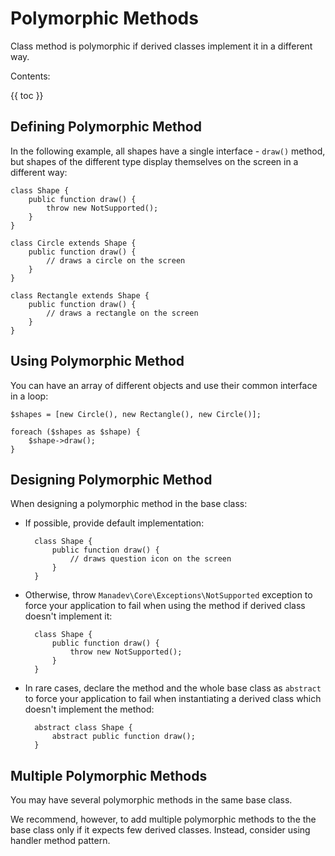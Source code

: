 # Polymorphic Methods #

Class method is polymorphic if derived classes implement it in a different way.

Contents:

{{ toc }}

## Defining Polymorphic Method ##

In the following example, all shapes have a single interface - `draw()` method, but shapes of the different type display themselves on the screen in a different way:

	class Shape {
		public function draw() {
			throw new NotSupported();
		}
	}

	class Circle extends Shape {
		public function draw() {
			// draws a circle on the screen
		}
	}

	class Rectangle extends Shape {
		public function draw() {
			// draws a rectangle on the screen
		}
	}

## Using Polymorphic Method ##

You can have an array of different objects and use their common interface in a loop:

	$shapes = [new Circle(), new Rectangle(), new Circle()];

	foreach ($shapes as $shape) {
		$shape->draw();
	}

## Designing Polymorphic Method ##

When designing a polymorphic method in the base class:

* If possible, provide default implementation:

		class Shape {
			public function draw() {
				// draws question icon on the screen
			}
		}

* Otherwise, throw `Manadev\Core\Exceptions\NotSupported` exception to force your application to fail when using the method if derived class doesn't implement it:

		class Shape {
			public function draw() {
				throw new NotSupported();
			}
		}
 
* In rare cases, declare the method and the whole base class as `abstract` to force your application to fail when instantiating a derived class which doesn't implement the method:

		abstract class Shape {
			abstract public function draw();
		}

## Multiple Polymorphic Methods ##

You may have several polymorphic methods in the same base class. 

We recommend, however, to add multiple polymorphic methods to the the base class only if it expects few derived classes. Instead, consider using handler method pattern.  
